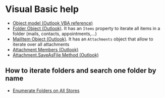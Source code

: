 # Visual Basic help

- [Object model (Outlook VBA reference)](https://msdn.microsoft.com/en-us/library/ff866465.aspx)
- [Folder Object (Outlook)](https://msdn.microsoft.com/en-us/library/ff863890.aspx). It has an `Items`
property to iterate all items in a folder (mails, contacts, appointments,...)
- [MailItem Object (Outlook)](https://msdn.microsoft.com/en-us/library/ff861332.aspx). It has an `Attachments`
object that allow to iterate over all attachments
- [Attachment Members (Outlook)](https://msdn.microsoft.com/en-us/library/ff869941.aspx)
- [Attachment.SaveAsFile Method (Outlook)](https://msdn.microsoft.com/en-us/library/ff869359.aspx)

## How to iterate folders and search one folder by name

- [Enumerate Folders on All Stores](https://msdn.microsoft.com/en-us/library/ff868170.aspx)
